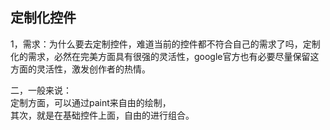 ## 定制化控件    
1，需求：为什么要去定制控件，难道当前的控件都不符合自己的需求了吗，定制化的需求，必然在完美方面具有很强的灵活性，google官方也有必要尽量保留这方面的灵活性，激发创作者的热情。     

二，一般来说：    
定制方面，可以通过paint来自由的绘制，     
其次，就是在基础控件上面，自由的进行组合。    
